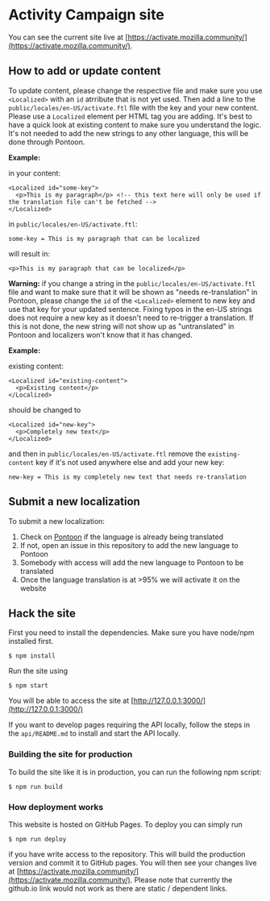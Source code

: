 # Activity Campaign site

You can see the current site live at [https://activate.mozilla.community/](https://activate.mozilla.community/).

## How to add or update content

To update content, please change the respective file and make sure you use `<Localized>` with an `id` atrribute that is not yet used. Then add a line to the `public/locales/en-US/activate.ftl` file with the key and your new content. Please use a `Localized` element per HTML tag you are adding. It's best to have a quick look at existing content to make sure you understand the logic. It's not needed to add the new strings to any other language, this will be done through Pontoon.

**Example:**

in your content:

```
<Localized id="some-key">
  <p>This is my paragraph</p> <!-- this text here will only be used if the translation file can't be fetched -->
</Localized>
```

in `public/locales/en-US/activate.ftl`:

```
some-key = This is my paragraph that can be localized
```

will result in:

```
<p>This is my paragraph that can be localized</p>
```

**Warning:** if you change a string in the `public/locales/en-US/activate.ftl` file and want to make sure that it will be shown as "needs re-translation" in Pontoon, please change the `id` of the `<Localized>` element to new key and use that key for your updated sentence. Fixing typos in the en-US strings does not require a new key as it doesn't need to re-trigger a translation. If this is not done, the new string will not show up as "untranslated" in Pontoon and localizers won't know that it has changed.

**Example:**

existing content:

```
<Localized id="existing-content">
  <p>Existing content</p>
</Localized>
```

should be changed to

```
<Localized id="new-key">
  <p>Completely new text</p>
</Localized>
```

and then in `public/locales/en-US/activate.ftl` remove the `existing-content` key if it's not used anywhere else and add your new key:

```
new-key = This is my completely new text that needs re-translation
```

## Submit a new localization

To submit a new localization:

1) Check on [Pontoon](http://pontoon.mozilla.org/) if the language is already being translated
2) If not, open an issue in this repository to add the new language to Pontoon
3) Somebody with access will add the new language to Pontoon to be translated
4) Once the language translation is at >95% we will activate it on the website

## Hack the site

First you need to install the dependencies. Make sure you have node/npm installed first.

```
$ npm install
```

Run the site using

```
$ npm start
```

You will be able to access the site at [http://127.0.0.1:3000/](http://127.0.0.1:3000/)

If you want to develop pages requiring the API locally, follow the steps in the ```api/README.md``` to install and start the API locally.

### Building the site for production

To build the site like it is in production, you can run the following npm script:

```
$ npm run build
```

### How deployment works

This website is hosted on GitHub Pages. To deploy you can simply run

```
$ npm run deploy
```

if you have write access to the repository. This will build the production version and commit it to GitHub pages. You will then see your changes live at [https://activate.mozilla.community/](https://activate.mozilla.community/). Please note that currently the github.io link would not work as there are static / dependent links.